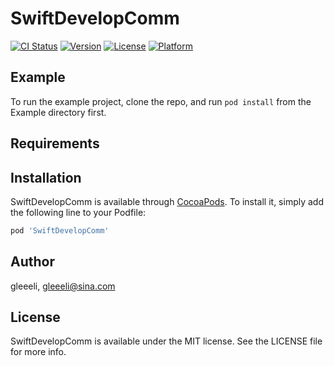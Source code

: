 # SwiftDevelopComm

[![CI Status](https://img.shields.io/travis/gleeeli/SwiftDevelopComm.svg?style=flat)](https://travis-ci.org/gleeeli/SwiftDevelopComm)
[![Version](https://img.shields.io/cocoapods/v/SwiftDevelopComm.svg?style=flat)](https://cocoapods.org/pods/SwiftDevelopComm)
[![License](https://img.shields.io/cocoapods/l/SwiftDevelopComm.svg?style=flat)](https://cocoapods.org/pods/SwiftDevelopComm)
[![Platform](https://img.shields.io/cocoapods/p/SwiftDevelopComm.svg?style=flat)](https://cocoapods.org/pods/SwiftDevelopComm)

## Example

To run the example project, clone the repo, and run `pod install` from the Example directory first.

## Requirements

## Installation

SwiftDevelopComm is available through [CocoaPods](https://cocoapods.org). To install
it, simply add the following line to your Podfile:

```ruby
pod 'SwiftDevelopComm'
```

## Author

gleeeli, gleeeli@sina.com

## License

SwiftDevelopComm is available under the MIT license. See the LICENSE file for more info.
